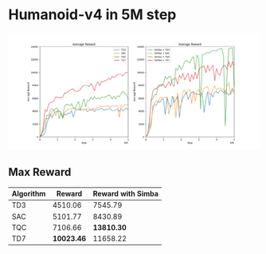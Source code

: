 # Humanoid-v4 in 5M step

![Humanoid-v4](figures/dpg_Humanoid-v4-5m.png)

## Max Reward

| **Algorithm** | Reward       | Reward with Simba |
| ------------- | ------------ | ----------------- |
| TD3           | 4510.06      | 7545.79           |
| SAC           | 5101.77      | 8430.89           |
| TQC           | 7106.66      | **13810.30**      |
| TD7           | **10023.46** | 11658.22          |
